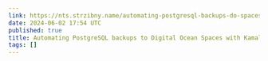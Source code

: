 ```yaml
---
link: https://nts.strzibny.name/automating-postgresql-backups-do-spaces-kamal/
date: 2024-06-02 17:54 UTC
published: true
title: Automating PostgreSQL backups to Digital Ocean Spaces with Kamal
tags: []
---
```



